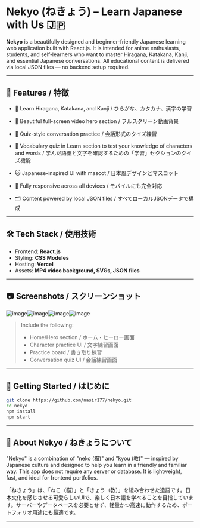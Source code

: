 # Nekyo (ねきょう) – Learn Japanese with Us 🇯🇵

**Nekyo** is a beautifully designed and beginner-friendly Japanese learning web application built with React.js. It is intended for anime enthusiasts, students, and self-learners who want to master Hiragana, Katakana, Kanji, and essential Japanese conversations. All educational content is delivered via local JSON files — no backend setup required.

---

## 🌟 Features / 特徴

* 🎴 Learn Hiragana, Katakana, and Kanji / ひらがな、カタカナ、漢字の学習

* 🎨 Beautiful full-screen video hero section / フルスクリーン動画背景

* 🧠 Quiz-style conversation practice / 会話形式のクイズ練習

* 📝 Vocabulary quiz in Learn section to test your knowledge of characters and words / 学んだ語彙と文字を確認するための「学習」セクションのクイズ機能

* 🐱 Japanese-inspired UI with mascot / 日本風デザインとマスコット

* 📱 Fully responsive across all devices / モバイルにも完全対応

* 🗂️ Content powered by local JSON files / すべてローカルJSONデータで構成

---

## 🛠️ Tech Stack / 使用技術

* Frontend: **React.js**
* Styling: **CSS Modules**
* Hosting: **Vercel**
* Assets: **MP4 video background, SVGs, JSON files**

---

## 📷 Screenshots / スクリーンショット
![image](https://github.com/user-attachments/assets/7fe24e48-5a17-4583-ae2a-408a65a69e2b)![image](https://github.com/user-attachments/assets/237c8446-2a87-4ce9-9094-2c827f4a8272)![image](https://github.com/user-attachments/assets/e997184f-08ca-4875-8302-8e2735809d35)![image](https://github.com/user-attachments/assets/0375cfc8-d780-411c-908b-ca8c7654fc2d)
> Include the following:
> * Home/Hero section / ホーム・ヒーロー画面
> *  Character practice UI / 文字練習画面
> *  Practice board / 書き取り練習
> *  Conversation quiz UI / 会話練習画面


---

## 🚀 Getting Started / はじめに

```bash
git clone https://github.com/nasir177/nekyo.git
cd nekyo
npm install
npm start
```

---

## 🗾 About Nekyo / ねきょうについて

"Nekyo" is a combination of "neko (猫)" and "kyou (教)" — inspired by Japanese culture and designed to help you learn in a friendly and familiar way. This app does not require any server or database. It is lightweight, fast, and ideal for frontend portfolios.

「ねきょう」は、「ねこ（猫）」と「きょう（教）」を組み合わせた造語です。日本文化を感じさせる可愛らしいUIで、楽しく日本語を学べることを目指しています。サーバーやデータベースを必要とせず、軽量かつ高速に動作するため、ポートフォリオ用途にも最適です。

---


